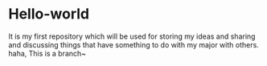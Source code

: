 # Hello-world
It is my first repository which will be used for storing my ideas  and sharing and discussing things that have something to do with my major with others.
haha, This is a branch~
